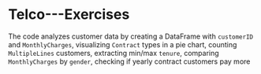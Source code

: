 # Telco---Exercises
The code analyzes customer data by creating a DataFrame with `customerID` and `MonthlyCharges`, visualizing `Contract` types in a pie chart, counting `MultipleLines` customers, extracting min/max `tenure`, comparing `MonthlyCharges` by `gender`, checking if yearly contract customers pay more
